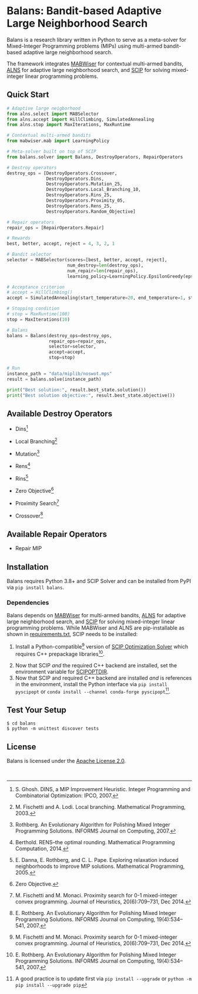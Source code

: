 # Balans: Bandit-based Adaptive Large Neighborhood Search

Balans is a research library written in Python to serve as a meta-solver 
for Mixed-Integer Programming problems (MIPs) using 
multi-armed bandit-based adaptive large neighborhood search.

The framework integrates [MABWiser](https://github.com/fidelity/mabwiser/) for contextual multi-armed bandits,
[ALNS](https://github.com/N-Wouda/ALNS/) for adaptive large neighborhood search, and 
[SCIP](https://scipopt.org/) for solving mixed-integer linear programming problems. 

## Quick Start

```python
# Adaptive large neigborhood
from alns.select import MABSelector
from alns.accept import HillClimbing, SimulatedAnnealing
from alns.stop import MaxIterations, MaxRuntime

# Contextual multi-armed bandits
from mabwiser.mab import LearningPolicy

# Meta-solver built on top of SCIP
from balans.solver import Balans, DestroyOperators, RepairOperators

# Destroy operators
destroy_ops = [DestroyOperators.Crossover,
               DestroyOperators.Dins,
               DestroyOperators.Mutation_25,
               DestroyOperators.Local_Branching_10,
               DestroyOperators.Rins_25,
               DestroyOperators.Proximity_05,
               DestroyOperators.Rens_25,
               DestroyOperators.Random_Objective]

# Repair operators
repair_ops = [RepairOperators.Repair]

# Rewards
best, better, accept, reject = 4, 3, 2, 1

# Bandit selector
selector = MABSelector(scores=[best, better, accept, reject],
                       num_destroy=len(destroy_ops),
                       num_repair=len(repair_ops),
                       learning_policy=LearningPolicy.EpsilonGreedy(epsilon=0.50))

# Acceptance criterion
# accept = HillClimbing()
accept = SimulatedAnnealing(start_temperature=20, end_temperature=1, step=0.1)

# Stopping condition
# stop = MaxRuntime(100)
stop = MaxIterations(10)

# Balans
balans = Balans(destroy_ops=destroy_ops,
                repair_ops=repair_ops,
                selector=selector,
                accept=accept,
                stop=stop)

# Run
instance_path = "data/miplib/noswot.mps"
result = balans.solve(instance_path)

print("Best solution:", result.best_state.solution())
print("Best solution objective:", result.best_state.objective())
```

## Available Destroy Operators
* Dins[^1] 
[^1]: S. Ghosh. DINS, a MIP Improvement Heuristic. Integer Programming and Combinatorial Optimization: IPCO, 2007.
* Local Branching[^2]
[^2]: M. Fischetti and A. Lodi. Local branching. Mathematical Programming, 2003.
* Mutation[^3]
[^3]: Rothberg. An Evolutionary Algorithm for Polishing Mixed Integer Programming Solutions. INFORMS Journal on Computing, 2007.
* Rens[^4]
[^4]: Berthold. RENS–the optimal rounding. Mathematical Programming Computation, 2014.
* Rins[^5]
[^5]: E. Danna, E. Rothberg, and C. L. Pape. Exploring relaxation induced neighborhoods to improve MIP solutions. Mathematical Programming, 2005.
* Zero Objective[^6]
[^6]: Zero Objective.
* Proximity Search[^7]
[^7]: M. Fischetti and M. Monaci. Proximity search for 0-1 mixed-integer convex programming. Journal of Heuristics, 20(6):709–731, Dec 2014.
* Crossover[^8]
[^8]: E. Rothberg. An Evolutionary Algorithm for Polishing Mixed Integer Programming Solutions. INFORMS Journal on Computing, 19(4):534–541, 2007.

## Available Repair Operators
* Repair MIP

## Installation

Balans requires Python 3.8+ and SCIP Solver and can be installed from PyPI via `pip install balans`. 

### Dependencies 

Balans depends on [MABWiser](https://github.com/fidelity/mabwiser/) for multi-armed bandits,
[ALNS](https://github.com/N-Wouda/ALNS/) for adaptive large neighborhood search, and 
[SCIP](https://scipopt.org/) for solving mixed-integer linear programming problems. 
While MABWiser and ALNS are pip-installable as shown in [requirements.txt](https://github.com/skadio/balans/blob/main/requirements.txt), 
SCIP needs to be installed: 

1. Install a Python-compatible[^7] version of [SCIP Optimization Solver](https://www.scipopt.org/index.php#download) which requires C++ prepackage libraries[^8].
[^7]: The Python interface of SCIP only works with major versions, see [SCIP Compatibility Table](https://pypi.org/project/PySCIPOpt/) to pick the right solver version.
[^8]: SCIP is written in C++ so it requires [Visual C++ Redistributable Packages](https://learn.microsoft.com/en-US/cpp/windows/latest-supported-vc-redist?view=msvc-170), check the link under precompiled packages section. Alternatively, here is the official [Visual Studio C++ Build Tools](https://visualstudio.microsoft.com/visual-cpp-build-tools/) to download and install C++ development tools (make sure to click on C++ tools in the installer). 
2. Now that SCIP _and_ the required C++ backend are installed, set the environment variable for [SCIPOPTDIR](https://imada.sdu.dk/u/marco/DM871/PySCIPOpt/md_INSTALL.html).
3. Now that SCIP and required C++ backend are installed _and_ is references in the environment, install the Python interface via `pip install pyscipopt` or `conda install --channel conda-forge pyscipopt`[^9].
[^9]: A good practice is to update first via `pip install --upgrade` or `python -m pip install --upgrade pip`

## Test Your Setup

```
$ cd balans
$ python -m unittest discover tests
```

## License

Balans is licensed under the [Apache License 2.0](LICENSE).


<br>
